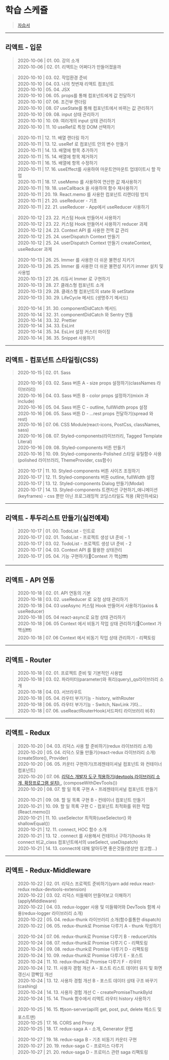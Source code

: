 # 학습 스케쥴

> [자습서](https://react.vlpt.us/)  

---

## 리액트 - 입문

> 2020-10-06 | 01. 00. 강의 소개  
> 2020-10-06 | 02. 01. 리액트는 어쩌다가 만들어졌을까  

> 2020-10-10 | 03. 02. 작업환경 준비  
> 2020-10-10 | 04. 03. 나의 첫번재 리액트 컴포넌트    
> 2020-10-10 | 05. 04. JSX  
> 2020-10-10 | 06. 05. props를 통해 컴포넌트에게 값 전달하기  
> 2020-10-10 | 07. 06. 조건부 랜더링  
> 2020-10-10 | 08. 07 useState를 통해 컴포넌트에서 바뀌는 값 관리하기  
> 2020-10-10 | 09. 08. input 상태 관리하기  
> 2020-10-10 | 10. 09. 여러개의 input 상태 관리하기  
> 2020-10-10 | 11. 10 useRef로 특정 DOM 선택하기

> 2020-10-11 | 12. 11. 배열 랜더링 하기  
> 2020-10-11 | 13. 12. useRef 로 컴포넌트 안의 변수 만들기  
> 2020-10-11 | 14. 13. 배열에 항목 추가하기  
> 2020-10-11 | 15. 14. 배열에 항목 제거하기  
> 2020-10-11 | 16. 15. 배열에 항목 수정하기  
> 2020-10-11 | 17. 16. useEffect를 사용하여 마운트언마운트 업데이트시 할 작업  
> 2020-10-11 | 18. 17. useMemo 를 사용하여 연산한 값 재사용하기  
> 2020-10-11 | 19. 18. useCallback 을 사용하여 함수 재사용하기  
> 2020-10-11 | 20. 19. React.memo 를 사용한 컴포넌트 리랜더링 방지  
> 2020-10-11 | 21. 20. useReducer - 기초  
> 2020-10-11 | 22. 21. useReducer - App에서 useReducer 사용하기  

> 2020-10-12 | 23. 22. 커스텀 Hook 만들어서 사용하기  
> 2020-10-12 | 23. 22. 커스텀 Hook 만들어서 사용하기  reducer 과제  
> 2020-10-12 | 24. 23. Context API 를 사용한 전역 값 관리    
> 2020-10-12 | 25. 24. userDispatch Context 만들기  
> 2020-10-12 | 25. 24. userDispatch Context 만들기 createContext, useReducer 과제  

> 2020-10-13 | 26. 25. Immer 를 사용한 더 쉬운 불편성 지키기  
> 2020-10-13 | 26. 25. Immer 를 사용한 더 쉬운 불편성 지키기 immer 설치 및 사용법  
> 2020-10-13 | 27. 26. 리듀서 Immer 로 구현하기  
> 2020-10-13 | 28. 27. 클래스형 컴포넌트 소개  
> 2020-10-13 | 29. 28. 클래스형 컴포넌트의 state 와 setState    
> 2020-10-13 | 30. 29. LifeCycle 메서드 (생명주기 메서드)  
  
> 2020-10-14 | 31. 30. componentDidCatch 메서드  
> 2020-10-14 | 32. 31. componentDidCatch 와 Sentry 연동  
> 2020-10-14 | 33. 32. Prettier  
> 2020-10-14 | 34. 33. EsLint  
> 2020-10-14 | 35. 34. EsLint 설정 커스터 마이징  
> 2020-10-14 | 36. 35. Snippet 사용하기  

---

## 리액트 - 컴포넌트 스타일링(CSS)

> 2020-10-15 | 02. 01. Sass  

> 2020-10-16 | 03. 02. Sass 버튼 A - size props 설정하기(classNames 라이브러리)      
> 2020-10-16 | 04. 03. Sass 버튼 B - color props 설정하기(mixin 과 include)   
> 2020-10-16 | 05. 04. Sass 버튼 C - outline, fullWidth props 설정  
> 2020-10-16 | 06. 05. Sass 버튼 D - ...rest props 전달하기(spread 와 rest)  
> 2020-10-16 | 07. 06. CSS Module(react-icons, PostCss, classNames, sass)  
> 2020-10-16 | 08. 07. Styled-components(라이브러리, Tagged Template Literal)   
> 2020-10-16 | 09. 08. Styled-components 버튼 만들기  
> 2020-10-16 | 10. 09. Styled-components-Polished 스타일 유틸함수 사용(polished 라이브러리, ThemeProvider, css함수)     

> 2020-10-17 | 11. 10. Styled-components 버튼 사이즈 조정하기    
> 2020-10-17 | 12. 11. Styled-components 버튼 outline, fullWidth 설정  
> 2020-10-17 | 13. 12. Styled-components Dialog 만들기(Modal)   
> 2020-10-17 | 14. 13. Styled-components 트랜지션 구현하기_애니메이션(keyframes) - css 뿐만 아닌 프로그래밍적 코딩스타일도 적용 (확인하세요)  
  
---

## 리액트 - 투두리스트 만들기(실전예제)

> 2020-10-17 | 01. 00. TodoList - 인트로  
> 2020-10-17 | 02. 01. TodoList - 프로젝트 생성 UI 준비 - 1  
> 2020-10-17 | 03. 02. TodoList - 프로젝트 생성 UI 준비 - 2  
> 2020-10-17 | 04. 03. Context API 를 활용한 상태관리  
> 2020-10-17 | 05. 04. 기능 구현하기(💜Context 가 핵심❗❗❗)  

---

## 리액트 - API 연동

> 2020-10-18 | 02. 01. API 연동의 기본  
> 2020-10-18 | 03. 02. useReducer 로 요청 상태 관리하기  
> 2020-10-18 | 04. 03 useAsync 커스텀 Hook 만들어서 사용하기(axios & useReducer)  
> 2020-10-18 | 05. 04 react-async로 요청 상태 관리하기   
> 2020-10-18 | 06. 05 Context 에서 비동기 작업 상태 관리하기(💜Context 가 핵심❗❗❗)  
> 2020-10-18 | 07. 06 Context 에서 비동기 작업 상태 관리하기 - 리팩토링    

---

## 리액트 - Router
 
> 2020-10-18 | 02. 01. 프로젝트 준비 및 기본적인 사용법  
> 2020-10-18 | 03. 02. 파라미터(parameter)와 쿼리(query)_qs라이브러리 소개  
> 2020-10-18 | 04. 03. 서브라우트   
> 2020-10-18 | 05. 04. 라우터 부가기능 - history, withRouter  
> 2020-10-18 | 06. 05. 라우터 부가기능 - Switch, NavLink 기타...  
> 2020-10-18 | 07. 06. useReactRouterHook(서드파티 라이브러리 비추)  
 
---

## 리액트 - Redux

> 2020-10-20 | 04. 03. 리덕스 사용 할 준비하기(redux 라이브러리 소개)   
> 2020-10-20 | 05. 04. 리덕스 모듈 만들기(react-redux 라이브러리 소개) (createStore(), Provider)  
> 2020-10-20 | 06. 05. 카운터 구현하기(프레젠테이셔널 컴포넌트 와 컨테이너 컴포넌트)  
> 2020-10-20 | 07. 06. [리덕스 개발자 도구 적용하기(devtools 라이브러리 소개, 확장프로그램 설치) ](https://chrome.google.com/webstore/detail/redux-devtools/lmhkpmbekcpmknklioeibfkpmmfibljd), (composeWithDevTools())        
> 2020-10-20 | 08. 07. 할 일 목록 구현 A - 프레젠테이셔널 컴포넌트 만들기   

> 2020-10-21 | 09. 08. 할 일 목록 구현 B - 컨테이너 컴포넌트 만들기  
> 2020-10-21 | 10. 09. 할 일 목록 구현 C - 컴포넌트 최적화를 위한 작업 (React.memo())  
> 2020-10-21 | 11. 10. useSelector 최적화(useSelector() 와 shallowEqual())  
> 2020-10-21 | 12. 11. connect, HOC 함수 소개  
> 2020-10-21 | 13. 12 . connect 를 사용해서 컨테이너 구하기(hooks 와 connect 비교_class 컴포넌트에서의 useSelect, useDispatch)     
> 2020-10-21 | 14. 13. connect에 대해 알아두면 좋은것들(영상만 참고함...)  

---

## 리액트 - Redux-Middleware
> 2020-10-22 | 02. 01. 리덕스 프로젝트 준비하기(yarn add redux react-redux redux-devtools-extension)    
> 2020-10-22 | 03. 02. 리덕스 미들웨어 만들어보고 이해하기(applyMiddleware)   
> 2020-10-22 | 04. 03. redux-logger 사용 및 미들웨어와 DevTools 함께 사용(redux-logger 라이브러리 소개)   
> 2020-10-22 | 05. 04. redux-thunk 라이브러리 소개(함수를통한 dispatch)  
> 2020-10-22 | 06. 05. redux-thunk로 Promise 다루기 A - thunk 작성하기   

> 2020-10-24 | 07. 06. redux-thunk로 Promise 다루기 B - reducerUtils  
> 2020-10-24 | 08. 07. redux-thunk로 Promise 다루기 C - 리팩토링  
> 2020-10-24 | 09. 08. redux-thunk로 Promise 다루기 D - 리팩토링  
> 2020-10-24 | 10. 09. redux-thunk로 Promise 다루기 E - 포스트    
> 2020-10-24 | 11. 10. redux-thunk로 Promise 다루기 F - 라우터  
> 2020-10-24 | 12. 11. 사용자 경험 개선 A - 포스트 리스트 데이터 유지 및 화면 갱신시 깜빡임 개선  
> 2020-10-24 | 13. 12. 사용자 경험 개선 B - 포스트 데이터 상태 구조 바꾸기(cashing) 	      
> 2020-10-24 | 14. 13. 사용자 경험 개선 C - createPromiseThunkById  
> 2020-10-24 | 15. 14. Thunk 함수에서 리액트 라우터 history 사용하기  

> 2020-10-25 | 16. 15. ❗❗json-server(api의 get, post, put, delete 메소드 및 포스트맨)  
> 2020-10-25 | 17. 16. CORS and Proxy   
> 2020-10-25 | 18. 17. redux-saga A - 소개, Generator 문법  

> 2020-10-27 | 19. 18. redux-saga B - 기초 비동기 카운터 구현  
> 2020-10-27 | 20. 19. redux-saga C - 프로미스 다루기  
> 2020-10-27 | 21. 20. redux-saga D - 프로미스 관련 saga 리팩토링  